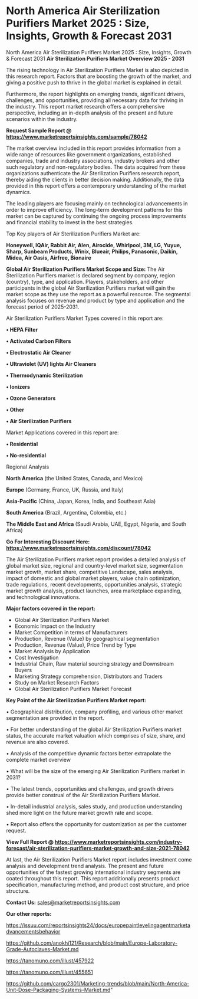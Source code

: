 # North America Air Sterilization Purifiers Market 2025 : Size, Insights, Growth & Forecast 2031
North America Air Sterilization Purifiers Market 2025 : Size, Insights, Growth & Forecast 2031
<Strong> Air Sterilization Purifiers Market Overview 2025 - 2031</strong>

The rising technology in Air Sterilization Purifiers Market is also depicted in this research report. Factors that are boosting the growth of the market, and giving a positive push to thrive in the global market is explained in detail.

Furthermore, the report highlights on emerging trends, significant drivers, challenges, and opportunities, providing all necessary data for thriving in the industry. This report market research offers a comprehensive perspective, including an in-depth analysis of the present and future scenarios within the industry.

<strong>Request Sample Report @ <a href=https://www.marketreportsinsights.com/sample/78042>https://www.marketreportsinsights.com/sample/78042</a></strong>

The market overview included in this report provides information from a wide range of resources like government organizations, established companies, trade and industry associations, industry brokers and other such regulatory and non-regulatory bodies. The data acquired from these organizations authenticate the Air Sterilization Purifiers research report, thereby aiding the clients in better decision making. Additionally, the data provided in this report offers a contemporary understanding of the market dynamics.

The leading players are focusing mainly on technological advancements in order to improve efficiency. The long-term development patterns for this market can be captured by continuing the ongoing process improvements and financial stability to invest in the best strategies.

Top Key players of Air Sterilization Purifiers Market are:

<strong>Honeywell, IQAir, Rabbit Air, Alen, Airocide, Whirlpool, 3M, LG, Yuyue, Sharp, Sunbeam Products, Winix, Blueair, Philips, Panasonic, Daikin, Midea, Air Oasis, Airfree, Bionaire</strong>

<strong><b>Global Air Sterilization Purifiers Market Scope and Size:</b></strong>
The Air Sterilization Purifiers market is declared segment by company, region (country), type, and application. Players, stakeholders, and other participants in the global Air Sterilization Purifiers market will gain the market scope as they use the report as a powerful resource. The segmental analysis focuses on revenue and product by type and application and the forecast period of 2025-2031.

Air Sterilization Purifiers Market Types covered in this report are:

<strong>• HEPA Filter

• Activated Carbon Filters

• Electrostatic Air Cleaner

• Ultraviolet (UV) lights Air Cleaners

• Thermodynamic Sterilization

• Ionizers

• Ozone Generators

• Other

• Air Sterilization Purifiers</strong>

Market Applications covered in this report are:

<strong>• Residential

• No-residential</strong> 

Regional Analysis

<strong>North America</strong> (the United States, Canada, and Mexico)

<strong>Europe</strong> (Germany, France, UK, Russia, and Italy)

<strong>Asia-Pacific</strong> (China, Japan, Korea, India, and Southeast Asia)

<strong>South America</strong> (Brazil, Argentina, Colombia, etc.)

<strong>The Middle East and Africa</strong> (Saudi Arabia, UAE, Egypt, Nigeria, and South Africa)

<strong>Go For Interesting Discount Here: <a href=https://www.marketreportsinsights.com/discount/78042>https://www.marketreportsinsights.com/discount/78042</a></strong>

The Air Sterilization Purifiers market report provides a detailed analysis of global market size, regional and country-level market size, segmentation market growth, market share, competitive Landscape, sales analysis, impact of domestic and global market players, value chain optimization, trade regulations, recent developments, opportunities analysis, strategic market growth analysis, product launches, area marketplace expanding, and technological innovations.

<strong><b>Major factors covered in the report:</b></strong>
<ul>
  <li>Global Air Sterilization Purifiers Market </li>
  <li>Economic Impact on the Industry</li>
  <li>Market Competition in terms of Manufacturers</li>
  <li>Production, Revenue (Value) by geographical segmentation</li>
  <li>Production, Revenue (Value), Price Trend by Type</li>
  <li>Market Analysis by Application</li>
  <li>Cost Investigation</li>
  <li>Industrial Chain, Raw material sourcing strategy and Downstream Buyers</li>
  <li>Marketing Strategy comprehension, Distributors and Traders</li>
  <li>Study on Market Research Factors</li>
  <li>Global Air Sterilization Purifiers Market Forecast</li>
</ul>

<strong><b>Key Point of the Air Sterilization Purifiers Market report:</b></strong>

• Geographical distribution, company profiling, and various other market segmentation are provided in the report.

• For better understanding of the global Air Sterilization Purifiers market status, the accurate market valuation which comprises of size, share, and revenue are also covered.

• Analysis of the competitive dynamic factors better extrapolate the complete market overview

• What will be the size of the emerging Air Sterilization Purifiers market in 2031?

• The latest trends, opportunities and challenges, and growth drivers provide better construal of the Air Sterilization Purifiers Market.

• In-detail industrial analysis, sales study, and production understanding shed more light on the future market growth rate and scope.

• Report also offers the opportunity for customization as per the customer request.

<strong><b>View Full Report @ <a href=https://www.marketreportsinsights.com/industry-forecast/air-sterilization-purifiers-market-growth-and-size-2021-78042>https://www.marketreportsinsights.com/industry-forecast/air-sterilization-purifiers-market-growth-and-size-2021-78042</a></b></strong>


At last, the Air Sterilization Purifiers Market report includes investment come analysis and development trend analysis. The present and future opportunities of the fastest growing international industry segments are coated throughout this report. This report additionally presents product specification, manufacturing method, and product cost structure, and price structure.

<strong>Contact Us:</strong>
sales@marketreportsinsights.com

<strong>Our other reports:</strong>

<a href=https://issuu.com/reportsinsights24/docs/europepaintlevelingagentmarketadvancementsbehavior>https://issuu.com/reportsinsights24/docs/europepaintlevelingagentmarketadvancementsbehavior</a>

<a href=https://github.com/anokhi121/Research/blob/main/Europe-Laboratory-Grade-Autoclaves-Market.md>https://github.com/anokhi121/Research/blob/main/Europe-Laboratory-Grade-Autoclaves-Market.md</a>

<a href=https://tanomuno.com/illust/457922>https://tanomuno.com/illust/457922</a>

<a href=https://tanomuno.com/illust/455651>https://tanomuno.com/illust/455651</a>

<a href=https://github.com/cargo2301/Marketing-trends/blob/main/North-America-Unit-Dose-Packaging-Systems-Market.md>https://github.com/cargo2301/Marketing-trends/blob/main/North-America-Unit-Dose-Packaging-Systems-Market.md</a>"
